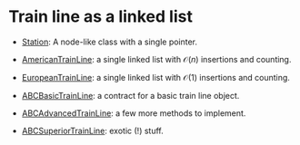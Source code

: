# Train line as a linked list

* [Station](./Station.py): A node-like class with a single pointer.
* [AmericanTrainLine](./AmericanTrainLine.py): a single linked list with $\mathcal{O}(n)$ insertions and counting.
* [EuropeanTrainLine](./EuropeanTrainLine.py): a single linked list with $\mathcal{O}(1)$ insertions and counting.

* [ABCBasicTrainLine](./ABCBasicTrainLine.py): a contract for a basic train line object.
* [ABCAdvancedTrainLine](./ABCAdvancedTrainLine.py): a few more methods to implement.
* [ABCSuperiorTrainLine](./ABCSuperiorTrainLine.py): exotic (!) stuff.